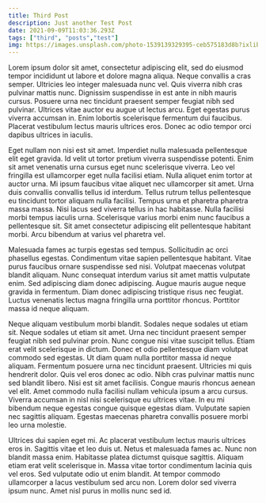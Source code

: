 ```yaml
---
title: Third Post
description: Just another Test Post
date: 2021-09-09T11:03:36.293Z
tags: ["third", "posts","test"]
img: https://images.unsplash.com/photo-1539139329395-ceb575183d8b?ixlib=rb-1.2.1&ixid=MnwxMjA3fDB8MHxleHBsb3JlLWZlZWR8MjJ8fHxlbnwwfHx8fA%3D%3D&auto=format&fit=crop&w=500&q=60
---
```

Lorem ipsum dolor sit amet, consectetur adipiscing elit, sed do eiusmod tempor incididunt ut labore et dolore magna aliqua. Neque convallis a cras semper. Ultricies leo integer malesuada nunc vel. Quis viverra nibh cras pulvinar mattis nunc. Dignissim suspendisse in est ante in nibh mauris cursus. Posuere urna nec tincidunt praesent semper feugiat nibh sed pulvinar. Ultrices vitae auctor eu augue ut lectus arcu. Eget egestas purus viverra accumsan in. Enim lobortis scelerisque fermentum dui faucibus. Placerat vestibulum lectus mauris ultrices eros. Donec ac odio tempor orci dapibus ultrices in iaculis.

Eget nullam non nisi est sit amet. Imperdiet nulla malesuada pellentesque elit eget gravida. Id velit ut tortor pretium viverra suspendisse potenti. Enim sit amet venenatis urna cursus eget nunc scelerisque viverra. Leo vel fringilla est ullamcorper eget nulla facilisi etiam. Nulla aliquet enim tortor at auctor urna. Mi ipsum faucibus vitae aliquet nec ullamcorper sit amet. Urna duis convallis convallis tellus id interdum. Tellus rutrum tellus pellentesque eu tincidunt tortor aliquam nulla facilisi. Tempus urna et pharetra pharetra massa massa. Nisi lacus sed viverra tellus in hac habitasse. Nulla facilisi morbi tempus iaculis urna. Scelerisque varius morbi enim nunc faucibus a pellentesque sit. Sit amet consectetur adipiscing elit pellentesque habitant morbi. Arcu bibendum at varius vel pharetra vel.

Malesuada fames ac turpis egestas sed tempus. Sollicitudin ac orci phasellus egestas. Condimentum vitae sapien pellentesque habitant. Vitae purus faucibus ornare suspendisse sed nisi. Volutpat maecenas volutpat blandit aliquam. Nunc consequat interdum varius sit amet mattis vulputate enim. Sed adipiscing diam donec adipiscing. Augue mauris augue neque gravida in fermentum. Diam donec adipiscing tristique risus nec feugiat. Luctus venenatis lectus magna fringilla urna porttitor rhoncus. Porttitor massa id neque aliquam.

Neque aliquam vestibulum morbi blandit. Sodales neque sodales ut etiam sit. Neque sodales ut etiam sit amet. Urna nec tincidunt praesent semper feugiat nibh sed pulvinar proin. Nunc congue nisi vitae suscipit tellus. Etiam erat velit scelerisque in dictum. Donec et odio pellentesque diam volutpat commodo sed egestas. Ut diam quam nulla porttitor massa id neque aliquam. Fermentum posuere urna nec tincidunt praesent. Ultricies mi quis hendrerit dolor. Quis vel eros donec ac odio. Nibh cras pulvinar mattis nunc sed blandit libero. Nisi est sit amet facilisis. Congue mauris rhoncus aenean vel elit. Amet commodo nulla facilisi nullam vehicula ipsum a arcu cursus. Viverra accumsan in nisl nisi scelerisque eu ultrices vitae. In eu mi bibendum neque egestas congue quisque egestas diam. Vulputate sapien nec sagittis aliquam. Egestas maecenas pharetra convallis posuere morbi leo urna molestie.

Ultrices dui sapien eget mi. Ac placerat vestibulum lectus mauris ultrices eros in. Sagittis vitae et leo duis ut. Netus et malesuada fames ac. Nunc non blandit massa enim. Habitasse platea dictumst quisque sagittis. Aliquam etiam erat velit scelerisque in. Massa vitae tortor condimentum lacinia quis vel eros. Sed vulputate odio ut enim blandit. At tempor commodo ullamcorper a lacus vestibulum sed arcu non. Lorem dolor sed viverra ipsum nunc. Amet nisl purus in mollis nunc sed id.

